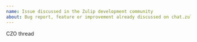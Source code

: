 ```yaml
---
name: Issue discussed in the Zulip development community
about: Bug report, feature or improvement already discussed on chat.zulip.org.
---
```


<!-- Issue description -->

<!-- Link to a message in the chat.zulip.org discussion. Message links will still work even if the topic is renamed or resolved. Link back to this issue from the chat.zulip.org thread. -->

CZO thread
